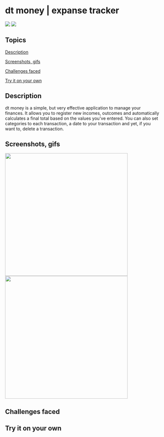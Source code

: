 # dt money | expanse tracker

<p>
  <img src="https://img.shields.io/badge/made%20by-Thau%C3%A3%20Engelmann-%235429cc" />
  <img src="https://img.shields.io/github/languages/count/thaua-engelmann/expanse-tracker?color=%235429cc" />
</p>

## Topics

[Description](#description)

[Screenshots, gifs](#screenshots-gifs)

[Challenges faced](#challenges-faced)

[Try it on your own](#try-it-on-your-own)

## Description
dt money is a simple, but very effective application to manage your finances. It allows you to register new incomes, outcomes and automatically calculates a final total based on the values you've entered. You can also set categories to each transaction, a date to your transaction and yet, if you want to, delete a transaction.

## Screenshots, gifs
<p>
  <img src="https://user-images.githubusercontent.com/88341281/150044087-ec0861f9-29cd-45c9-9fca-6b8d4f8e742a.png" width="400" />
  <img src="" width="400" />
</p>

## Challenges faced

## Try it on your own
